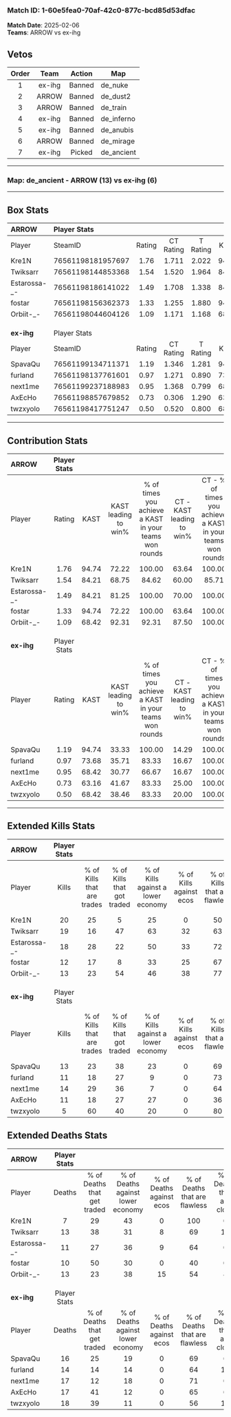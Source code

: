 ### Match ID: 1-60e5fea0-70af-42c0-877c-bcd85d53dfac  
**Match Date**: 2025-02-06  
**Teams**: ARROW vs ex-ihg  

## Vetos  

| Order | Team | Action | Map |
| :---: | :--: | :----: | --- |
| 1 | ex-ihg | Banned | de_nuke |
| 2 | ARROW | Banned | de_dust2 |
| 3 | ARROW | Banned | de_train |
| 4 | ex-ihg | Banned | de_inferno |
| 5 | ex-ihg | Banned | de_anubis |
| 6 | ARROW | Banned | de_mirage |
| 7 | ex-ihg | Picked | de_ancient |

---  

### **Map**: de_ancient - ARROW (13) vs ex-ihg (6)  
---  

## Box Stats  

| **ARROW**    | Player Stats      |        |           |          |       |       |       |         |        |      |     |
| :- | :- | :-: | :-: | :-: | :-: | :-: | :-: | :-: | :-: | :-: | :-: |
| Player       | SteamID           | Rating | CT Rating | T Rating | KAST  |  ADR  | Kills | Assists | Deaths | K/D  | HS% |
| Kre1N        | 76561198181957697 |  1.76  |   1.711   |  2.022   | 94.74 | 85.3  |  20   |    4    |   7    | 2.86 | 35  |
| Twiksarr     | 76561198144853368 |  1.54  |   1.520   |  1.964   | 84.21 | 105.3 |  19   |    5    |   13   | 1.46 | 52  |
| Estarossa-_- | 76561198186141022 |  1.49  |   1.708   |  1.338   | 84.21 | 90.8  |  18   |    2    |   11   | 1.64 | 44  |
| fostar       | 76561198156362373 |  1.33  |   1.255   |  1.880   | 94.74 | 85.4  |  12   |    8    |   10   | 1.20 | 41  |
| Orbiit-_-    | 76561198044604126 |  1.09  |   1.171   |  1.168   | 68.42 | 86.5  |  13   |    4    |   13   | 1.00 | 46  |
|              |                   |        |           |          |       |       |       |         |        |      |     |
|              |                   |        |           |          |       |       |       |         |        |      |     |
|              |                   |        |           |          |       |       |       |         |        |      |     |
| **ex-ihg**   | Player Stats      |        |           |          |       |       |       |         |        |      |     |
| Player       | SteamID           | Rating | CT Rating | T Rating | KAST  |  ADR  | Kills | Assists | Deaths | K/D  | HS% |
| SpavaQu      | 76561199134711371 |  1.19  |   1.346   |  1.281   | 94.74 | 86.2  |  13   |    4    |   16   | 0.81 | 61  |
| furland      | 76561198137761601 |  0.97  |   1.271   |  0.890   | 73.68 | 76.9  |  11   |    4    |   14   | 0.79 | 81  |
| next1me      | 76561199237188983 |  0.95  |   1.368   |  0.799   | 68.42 | 65.2  |  14   |    4    |   17   | 0.82 | 71  |
| AxEcHo       | 76561198857679852 |  0.73  |   0.306   |  1.290   | 63.16 | 56.2  |  11   |    1    |   17   | 0.65 | 54  |
| twzxyolo     | 76561198417751247 |  0.50  |   0.520   |  0.800   | 68.42 | 59.5  |   5   |    5    |   18   | 0.28 | 80  |
---  

## Contribution Stats  

| **ARROW**    | Player Stats |       |                      |                                                        |                           |                                                             |                          |                                                            |
| :- | :-: | :-: | :-: | :-: | :-: | :-: | :-: | :-: |
| Player       |    Rating    | KAST  | KAST leading to win% | % of times you achieve a KAST in your teams won rounds | CT - KAST leading to win% | CT - % of times you achieve a KAST in your teams won rounds | T - KAST leading to win% | T - % of times you achieve a KAST in your teams won rounds |
| Kre1N        |     1.76     | 94.74 |        72.22         |                         100.00                         |           63.64           |                           100.00                            |          85.71           |                           100.00                           |
| Twiksarr     |     1.54     | 84.21 |        68.75         |                         84.62                          |           60.00           |                            85.71                            |          83.33           |                           83.33                            |
| Estarossa-_- |     1.49     | 84.21 |        81.25         |                         100.00                         |           70.00           |                           100.00                            |          100.00          |                           100.00                           |
| fostar       |     1.33     | 94.74 |        72.22         |                         100.00                         |           63.64           |                           100.00                            |          85.71           |                           100.00                           |
| Orbiit-_-    |     1.09     | 68.42 |        92.31         |                         92.31                          |           87.50           |                           100.00                            |          100.00          |                           83.33                            |
|              |              |       |                      |                                                        |                           |                                                             |                          |                                                            |
|              |              |       |                      |                                                        |                           |                                                             |                          |                                                            |
|              |              |       |                      |                                                        |                           |                                                             |                          |                                                            |
| **ex-ihg**   | Player Stats |       |                      |                                                        |                           |                                                             |                          |                                                            |
| Player       |    Rating    | KAST  | KAST leading to win% | % of times you achieve a KAST in your teams won rounds | CT - KAST leading to win% | CT - % of times you achieve a KAST in your teams won rounds | T - KAST leading to win% | T - % of times you achieve a KAST in your teams won rounds |
| SpavaQu      |     1.19     | 94.74 |        33.33         |                         100.00                         |           14.29           |                           100.00                            |          45.45           |                           100.00                           |
| furland      |     0.97     | 73.68 |        35.71         |                         83.33                          |           16.67           |                           100.00                            |          50.00           |                           80.00                            |
| next1me      |     0.95     | 68.42 |        30.77         |                         66.67                          |           16.67           |                           100.00                            |          42.86           |                           60.00                            |
| AxEcHo       |     0.73     | 63.16 |        41.67         |                         83.33                          |           25.00           |                           100.00                            |          50.00           |                           80.00                            |
| twzxyolo     |     0.50     | 68.42 |        38.46         |                         83.33                          |           20.00           |                           100.00                            |          50.00           |                           80.00                            |
---  

## Extended Kills Stats  

| **ARROW**    | Player Stats |                            |                            |                                    |                         |                              |                                 |                                       |                    |           |
| :- | :-: | :-: | :-: | :-: | :-: | :-: | :-: | :-: | :-: | :-: |
| Player       |    Kills     | % of Kills that are trades | % of Kills that got traded | % of Kills against a lower economy | % of Kills against ecos | % of Kills that are flawless | % of Kills that are close duels | % of Kills that are assisted by flash | Pistol Round Kills | AWP Kills |
| Kre1N        |      20      |             25             |             5              |                 25                 |            0            |              50              |                5                |                   0                   |         11         |     2     |
| Twiksarr     |      19      |             16             |             47             |                 63                 |           32            |              63              |               16                |                   5                   |         0          |     1     |
| Estarossa-_- |      18      |             28             |             22             |                 50                 |           33            |              72              |                0                |                   0                   |         0          |     2     |
| fostar       |      12      |             17             |             8              |                 33                 |           25            |              67              |                8                |                   0                   |         0          |     1     |
| Orbiit-_-    |      13      |             23             |             54             |                 46                 |           38            |              77              |               15                |                   0                   |         0          |     4     |
|              |              |                            |                            |                                    |                         |                              |                                 |                                       |                    |           |
|              |              |                            |                            |                                    |                         |                              |                                 |                                       |                    |           |
|              |              |                            |                            |                                    |                         |                              |                                 |                                       |                    |           |
| **ex-ihg**   | Player Stats |                            |                            |                                    |                         |                              |                                 |                                       |                    |           |
| Player       |    Kills     | % of Kills that are trades | % of Kills that got traded | % of Kills against a lower economy | % of Kills against ecos | % of Kills that are flawless | % of Kills that are close duels | % of Kills that are assisted by flash | Pistol Round Kills | AWP Kills |
| SpavaQu      |      13      |             23             |             38             |                 23                 |            0            |              69              |                8                |                   0                   |         4          |     2     |
| furland      |      11      |             18             |             27             |                 9                  |            0            |              73              |                0                |                  18                   |         0          |     2     |
| next1me      |      14      |             29             |             36             |                 7                  |            0            |              64              |                7                |                   7                   |         0          |     1     |
| AxEcHo       |      11      |             18             |             27             |                 27                 |            0            |              36              |                9                |                   9                   |         0          |     0     |
| twzxyolo     |      5       |             60             |             40             |                 20                 |            0            |              80              |                0                |                  20                   |         0          |     1     |
## Extended Deaths Stats  

| **ARROW**    | Player Stats |                             |                                   |                          |                               |                            |                           |               |
| :- | :-: | :-: | :-: | :-: | :-: | :-: | :-: | :-: |
| Player       |    Deaths    | % of Deaths that get traded | % of Deaths against lower economy | % of Deaths against ecos | % of Deaths that are flawless | % of Deaths that are close | % of Deaths while blinded | Deaths to AWP |
| Kre1N        |      7       |             29              |                43                 |            0             |              100              |             0              |             0             |       0       |
| Twiksarr     |      13      |             38              |                31                 |            8             |              69               |             15             |             8             |       2       |
| Estarossa-_- |      11      |             27              |                36                 |            9             |              64               |             0              |             0             |       2       |
| fostar       |      10      |             50              |                30                 |            0             |              40               |             0              |            20             |       0       |
| Orbiit-_-    |      13      |             23              |                38                 |            15            |              54               |             8              |            15             |       0       |
|              |              |                             |                                   |                          |                               |                            |                           |               |
|              |              |                             |                                   |                          |                               |                            |                           |               |
|              |              |                             |                                   |                          |                               |                            |                           |               |
| **ex-ihg**   | Player Stats |                             |                                   |                          |                               |                            |                           |               |
| Player       |    Deaths    | % of Deaths that get traded | % of Deaths against lower economy | % of Deaths against ecos | % of Deaths that are flawless | % of Deaths that are close | % of Deaths while blinded | Deaths to AWP |
| SpavaQu      |      16      |             25              |                19                 |            0             |              69               |             6              |             0             |       2       |
| furland      |      14      |             14              |                14                 |            0             |              64               |             14             |             0             |       2       |
| next1me      |      17      |             12              |                18                 |            0             |              71               |             0              |             0             |       4       |
| AxEcHo       |      17      |             41              |                12                 |            0             |              65               |             6              |             0             |       1       |
| twzxyolo     |      18      |             39              |                11                 |            0             |              56               |             17             |             6             |       2       |
